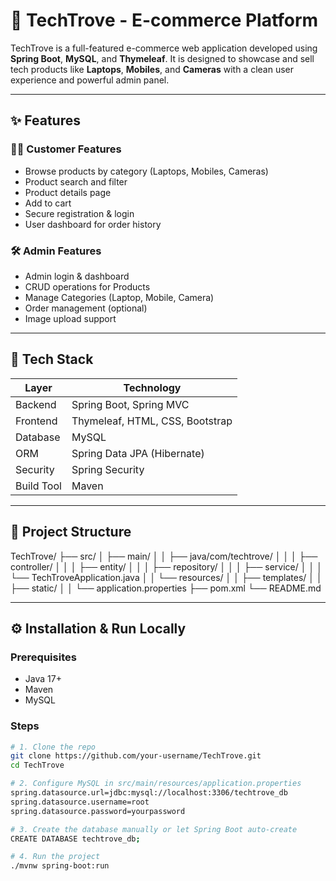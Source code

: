 # 🛒 TechTrove - E-commerce Platform

TechTrove is a full-featured e-commerce web application developed using **Spring Boot**, **MySQL**, and **Thymeleaf**. It is designed to showcase and sell tech products like **Laptops**, **Mobiles**, and **Cameras** with a clean user experience and powerful admin panel.

---

## ✨ Features

### 🧑‍💻 Customer Features
- Browse products by category (Laptops, Mobiles, Cameras)
- Product search and filter
- Product details page
- Add to cart
- Secure registration & login
- User dashboard for order history

### 🛠️ Admin Features
- Admin login & dashboard
- CRUD operations for Products
- Manage Categories (Laptop, Mobile, Camera)
- Order management (optional)
- Image upload support

---

## 🧱 Tech Stack

| Layer       | Technology             |
|------------|------------------------|
| Backend     | Spring Boot, Spring MVC |
| Frontend    | Thymeleaf, HTML, CSS, Bootstrap |
| Database    | MySQL                  |
| ORM         | Spring Data JPA (Hibernate) |
| Security    | Spring Security        |
| Build Tool  | Maven                  |

---

## 📁 Project Structure

TechTrove/
├── src/
│ ├── main/
│ │ ├── java/com/techtrove/
│ │ │ ├── controller/
│ │ │ ├── entity/
│ │ │ ├── repository/
│ │ │ ├── service/
│ │ │ └── TechTroveApplication.java
│ │ └── resources/
│ │ ├── templates/
│ │ ├── static/
│ │ └── application.properties
├── pom.xml
└── README.md


---

## ⚙️ Installation & Run Locally

### Prerequisites
- Java 17+
- Maven
- MySQL

### Steps

```bash
# 1. Clone the repo
git clone https://github.com/your-username/TechTrove.git
cd TechTrove

# 2. Configure MySQL in src/main/resources/application.properties
spring.datasource.url=jdbc:mysql://localhost:3306/techtrove_db
spring.datasource.username=root
spring.datasource.password=yourpassword

# 3. Create the database manually or let Spring Boot auto-create
CREATE DATABASE techtrove_db;

# 4. Run the project
./mvnw spring-boot:run
